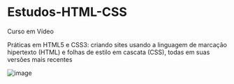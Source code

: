 # Estudos-HTML-CSS
 Curso em Vídeo
<p> Práticas em HTML5 e CSS3: criando sites usando a linguagem de marcação hipertexto (HTML) e folhas de estilo em cascata (CSS), todas em suas versões mais recentes</p>

![image](https://user-images.githubusercontent.com/80522502/124049007-f4a71800-d9ed-11eb-862f-a792051142d2.png)

 
